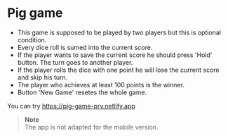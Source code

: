 # Pig game

- This game is supposed to be played by two players but this is optional condition.
- Every dice roll is sumed into the current score.
- If the player wants to save the current score he should press 'Hold' button. The turn goes to another player.
- If the player rolls the dice with one point he will lose the current score and skip his turn.
- The player who achieves at least 100 points is the winner.
- Button 'New Game' resetes the whole game.

You can try https://pig-game-prv.netlify.app

> **Note**  
> The app is not adapted for the mobile version.
